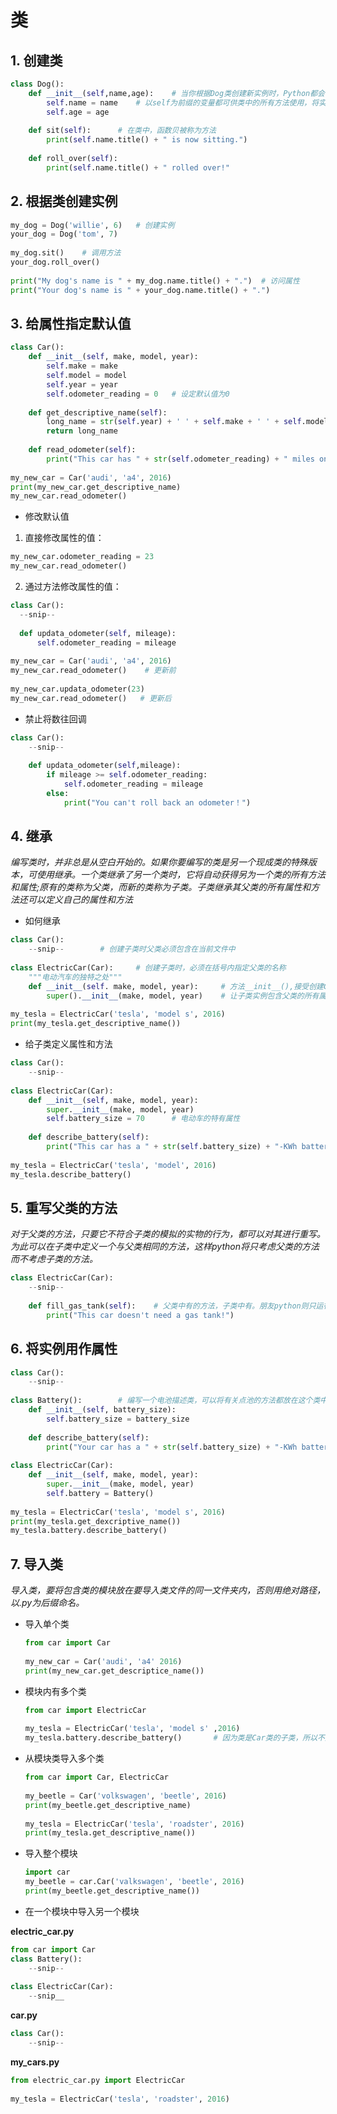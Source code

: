 # 类          
## 1. 创建类     
```python     
class Dog():     
    def __init__(self,name,age):    # 当你根据Dog类创建新实例时，Python都会自动运行他。形参self必不可少，Python调用__init__()方法创建实例时，将自动传入实参self。每个与类相关的方法都会自动传递实参self，他是一个指向实例本身的引用，让实例能够访问类中的属性和方法。     
        self.name = name    # 以self为前缀的变量都可供类中的所有方法使用，将实参name传递给self.name,然后该变量被关联到当前创建的实例     
        self.age = age     
     
    def sit(self):      # 在类中，函数贝被称为方法     
        print(self.name.title() + " is now sitting.")     
     
    def roll_over(self):     
        print(self.name.title() + " rolled over!"     
```     
     
## 2. 根据类创建实例     
```python     
my_dog = Dog('willie', 6)   # 创建实例     
your_dog = Dog('tom', 7)     
     
my_dog.sit()    # 调用方法     
your_dog.roll_over()     
     
print("My dog's name is " + my_dog.name.title() + ".")  # 访问属性     
print("Your dog's name is " + your_dog.name.title() + ".")     
```     
     
## 3. 给属性指定默认值     
```python     
class Car():     
    def __init__(self, make, model, year):     
        self.make = make     
        self.model = model     
        self.year = year     
        self.odometer_reading = 0   # 设定默认值为0     
     
    def get_descriptive_name(self):     
        long_name = str(self.year) + ' ' + self.make + ' ' + self.model     
        return long_name     
     
    def read_odometer(self):     
        print("This car has " + str(self.odometer_reading) + " miles on it.")     
     
my_new_car = Car('audi', 'a4', 2016)     
print(my_new_car.get_descriptive_name)     
my_new_car.read_odometer()     
```     
     
* 修改默认值     
     
1. 直接修改属性的值：     
  ```python     
  my_new_car.odometer_reading = 23     
  my_new_car.read_odometer()     
  ```     
     
2. 通过方法修改属性的值：     
  ```python     
  class Car():     
    --snip--     
     
    def updata_odometer(self, mileage):     
        self.odometer_reading = mileage     
     
  my_new_car = Car('audi', 'a4', 2016)     
  my_new_car.read_odometer()    # 更新前     
     
  my_new_car.updata_odometer(23)     
  my_new_car.read_odometer()   # 更新后     
  ```     
     
* 禁止将数往回调     
```python     
class Car():     
    --snip--     
     
    def updata_odometer(self,mileage):     
        if mileage >= self.odometer_reading:     
            self.odometer_reading = mileage     
        else:     
            print("You can't roll back an odometer！")     
```     
## 4. 继承     
*编写类时，并非总是从空白开始的。如果你要编写的类是另一个现成类的特殊版本，可使用继承。一个类继承了另一个类时，它将自动获得另为一个类的所有方法和属性;原有的类称为父类，而新的类称为子类。子类继承其父类的所有属性和方法还可以定义自己的属性和方法*         
     
* 如何继承     
```python     
class Car():     
    --snip--        # 创建子类时父类必须包含在当前文件中     
     
class ElectricCar(Car):     # 创建子类时，必须在括号内指定父类的名称     
    """电动汽车的独特之处"""     
    def __init__(self. make, model, year):     # 方法__init__(),接受创建Car实例的信息     
        super().__init__(make, model, year)    # 让子类实例包含父类的所有属性     
     
my_tesla = ElectricCar('tesla', 'model s', 2016)     
print(my_tesla.get_descriptive_name())     
```     
     
* 给子类定义属性和方法     
```python     
class Car():     
    --snip--     
     
class ElectricCar(Car):     
    def __init__(self, make, model, year):     
        super.__init__(make, model, year)     
        self.battery_size = 70      # 电动车的特有属性     
     
    def describe_battery(self):     
        print("This car has a " + str(self.battery_size) + "-KWh battery.")     
     
my_tesla = ElectricCar('tesla', 'model', 2016)     
my_tesla.describe_battery()     
```     
     
## 5. 重写父类的方法     
*对于父类的方法，只要它不符合子类的模拟的实物的行为，都可以对其进行重写。为此可以在子类中定义一个与父类相同的方法，这样python将只考虑父类的方法而不考虑子类的方法。*     
```python     
class ElectricCar(Car):     
    --snip--     
     
    def fill_gas_tank(self):    # 父类中有的方法，子类中有。朋友python则只运行子类的     
        print("This car doesn't need a gas tank!")     
```     
     
## 6. 将实例用作属性     
```python     
class Car():     
    --snip--     
     
class Battery():        # 编写一个电池描述类，可以将有关点池的方法都放在这个类中     
    def __init__(self, battery_size):     
        self.battery_size = battery_size     
     
    def describe_battery(self):     
        print("Your car has a " + str(self.battery_size) + "-KWh battery.")     
     
class ElectricCar(Car):     
    def __init__(self, make, model, year):     
        super.__init__(make, model, year)     
        self.battery = Battery()     
     
my_tesla = ElectricCar('tesla', 'model s', 2016)     
print(my_tesla.get_dexcriptive_name())     
my_tesla.battery.describe_battery()     
```     
     
## 7. 导入类     
*导入类，要将包含类的模块放在要导入类文件的同一文件夹内，否则用绝对路径，以.py为后缀命名。*     
* 导入单个类     
  ```python     
  from car import Car     
     
  my_new_car = Car('audi', 'a4' 2016)     
  print(my_new_car.get_descriptice_name())     
  ```     
     
* 模块内有多个类     
  ```python     
  from car import ElectricCar     
     
  my_tesla = ElectricCar('tesla', 'model s' ,2016)      
  my_tesla.battery.describe_battery()       # 因为类是Car类的子类，所以不用导入Car类，Battery类是ElectricCar类的属性，所以也不用导入Battery类     
  ```     
     
* 从模块类导入多个类     
  ```python     
  from car import Car, ElectricCar     
     
  my_beetle = Car('volkswagen', 'beetle', 2016)     
  print(my_beetle.get_descriptive_name)     
     
  my_tesla = ElectricCar('tesla', 'roadster', 2016)     
  print(my_tesla.get_descriptive_name())     
  ```     
* 导入整个模块     
  ```python     
  import car     
  my_beetle = car.Car('valkswagen', 'beetle', 2016)     
  print(my_beetle.get_descriptive_name())     
  ```     
     
* 在一个模块中导入另一个模块      
           
**electric_car.py**     
```python     
from car import Car     
class Battery():     
    --snip--     
     
class ElectricCar(Car):     
    --snip__     
```     
     
**car.py**     
```python     
class Car():     
    --snip--     
```     
     
**my_cars.py**     
```python     
from electric_car.py import ElectricCar     
     
my_tesla = ElectricCar('tesla', 'roadster', 2016)     